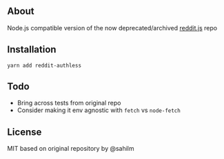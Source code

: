 ## About
Node.js compatible version of the now deprecated/archived [reddit.js](https://github.com/sahilm/reddit) repo

## Installation
`yarn add reddit-authless`

## Todo
- Bring across tests from original repo
- Consider making it env agnostic with `fetch` vs `node-fetch`

## License
MIT based on original repository by @sahilm